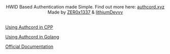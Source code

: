<div align="center">
 HWID Based Authentication made Simple. Find out more here: <a href="https://authcord.xyz"> authcord.xyz </a>
</div>
<div align="center">
 Made by <a href="https://github.com/Zer0x1337"> ZER0x1337</a> & <a href="https://github.com/lithiumDevvv"> lithiumDevvv</a>
</div>

<br>

<a href="https://github.com/AuthCord/authcord-cpp">Using Authcord in CPP</a>

<a href="https://github.com/AuthCord/authcord-golang">Using Authcord in Golang</a>

<a href="https://docs.authcord.xyz/">Official Documentation</a>

